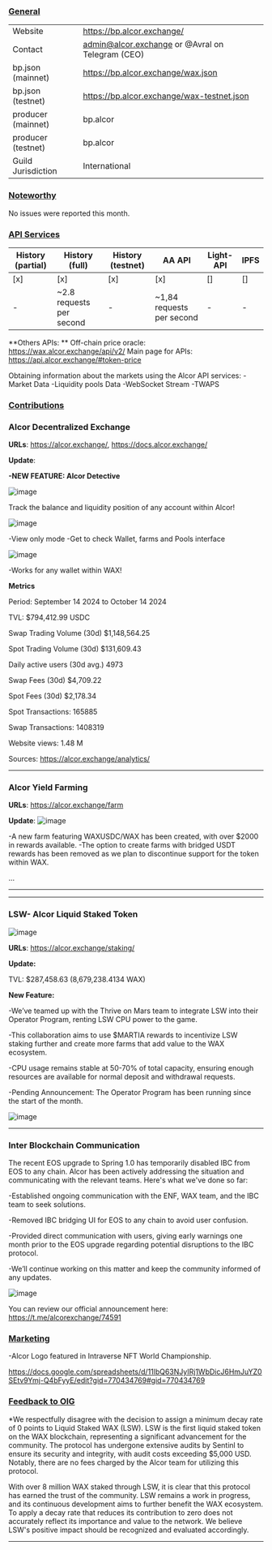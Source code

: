 ### <ins>General</ins>

|  |  |
| --- | --- |
| Website | https://bp.alcor.exchange/ |
| Contact | admin@alcor.exchange or @Avral on Telegram (CEO) |
| bp.json (mainnet) | https://bp.alcor.exchange/wax.json |
| bp.json (testnet) | https://bp.alcor.exchange/wax-testnet.json |
| producer (mainnet) | bp.alcor |
| producer (testnet) | bp.alcor |
| Guild Jurisdiction | International |

### <ins>Noteworthy</ins>

No issues were reported this month. 
### <ins>API Services</ins>

| History (partial) | History (full) | History (testnet) | AA API | Light-API  | IPFS |
|--------|--------|--------|--------|--------|--------|
| [x] | [x] | [x] | [x] | [] | [] |  [x] |
| - | ~2.8 requests per second | - | ~1,84 requests per second| - |  - | 

**Others APIs: **
Off-chain price oracle: 	https://wax.alcor.exchange/api/v2/
Main page for APIs: https://api.alcor.exchange/#token-price

Obtaining information about the markets using the Alcor API services:
-Market Data
-Liquidity pools Data
-WebSocket Stream
-TWAPS

### <ins>Contributions</ins>

### Alcor Decentralized Exchange 

**URLs**: https://alcor.exchange/, https://docs.alcor.exchange/

**Update**: 

**-NEW FEATURE: Alcor Detective**

![image](https://github.com/user-attachments/assets/229e152d-4cc3-4854-845f-d7a46d8af99b)

Track the balance and liquidity position of any account within Alcor!

![image](https://github.com/user-attachments/assets/fbb94a72-6fb0-4095-8c61-b3c5fa7e37e5)

-View only mode
-Get to check Wallet, farms and Pools interface

![image](https://github.com/user-attachments/assets/3d591aff-d499-41e1-80c2-a36745c7f7ef)

-Works for any wallet within WAX!


**Metrics**

Period: September 14 2024 to October 14 2024

TVL: $794,412.99 USDC

Swap Trading Volume (30d)  $1,148,564.25

Spot Trading Volume (30d)  $131,609.43

Daily active users (30d avg.)  4973

Swap Fees (30d)  $4,709.22

Spot Fees (30d) $2,178.34

Spot Transactions: 165885

Swap Transactions: 1408319

Website views: 1.48 M

Sources: https://alcor.exchange/analytics/

---
### Alcor Yield Farming
**URLs**: https://alcor.exchange/farm

**Update**: 
![image](https://github.com/user-attachments/assets/357d2395-e770-4814-a18d-927a43cea278)


-A new farm featuring WAXUSDC/WAX has been created, with over $2000 in rewards available.
-The option to create farms with bridged USDT rewards has been removed as we plan to discontinue support for the token within WAX.

...

---

---

### LSW- Alcor Liquid Staked Token

![image](https://github.com/wax-office-of-inspector-general/waxguilds/assets/147891649/fb5becb5-47a3-4aab-8436-9bbc830c5784)



**URLs**: 
https://alcor.exchange/staking/

**Update:**

TVL: $287,458.63 (8,679,238.4134 WAX)

**New Feature:**

-We’ve teamed up with the Thrive on Mars team to integrate LSW into their Operator Program, renting LSW CPU power to the game.

-This collaboration aims to use $MARTIA rewards to incentivize LSW staking further and create more farms that add value to the WAX ecosystem.

-CPU usage remains stable at 50-70% of total capacity, ensuring enough resources are available for normal deposit and withdrawal requests.

-Pending Announcement: The Operator Program has been running since the start of the month.

![image](https://github.com/user-attachments/assets/b54dffb1-a228-4084-ba1a-fd2e47863e2f)


---

### Inter Blockchain Communication

The recent EOS upgrade to Spring 1.0 has temporarily disabled IBC from EOS to any chain. Alcor has been actively addressing the situation and communicating with the relevant teams. Here's what we've done so far:

-Established ongoing communication with the ENF, WAX team, and the IBC team to seek solutions.

-Removed IBC bridging UI for EOS to any chain to avoid user confusion.

-Provided direct communication with users, giving early warnings one month prior to the EOS upgrade regarding potential disruptions to the IBC protocol.

-We’ll continue working on this matter and keep the community informed of any updates. 

![image](https://github.com/user-attachments/assets/69a5daab-9854-4823-99e9-3a02d3801eee)

You can review our official announcement here: https://t.me/alcorexchange/74591


### <ins>Marketing</ins>

-Alcor Logo featured in Intraverse NFT World Championship.

https://docs.google.com/spreadsheets/d/11lbQ63NJyIRj1WbDicJ6HmJuYZ0SEtv9Ymj-Q4bFyyE/edit?gid=770434769#gid=770434769

### <ins>Feedback to OIG</ins>
*We respectfully disagree with the decision to assign a minimum decay rate of 0 points to Liquid Staked WAX (LSW). LSW is the first liquid staked token on the WAX blockchain, representing a significant advancement for the community. The protocol has undergone extensive audits by Sentinl to ensure its security and integrity, with audit costs exceeding $5,000 USD. Notably, there are no fees charged by the Alcor team for utilizing this protocol.

With over 8 million WAX staked through LSW, it is clear that this protocol has earned the trust of the community. LSW remains a work in progress, and its continuous development aims to further benefit the WAX ecosystem. To apply a decay rate that reduces its contribution to zero does not accurately reflect its importance and value to the network. We believe LSW's positive impact should be recognized and evaluated accordingly.

----
